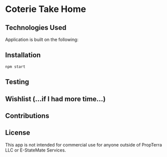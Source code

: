 # Coterie Take Home


## Technologies Used

Application is built on the following:

## Installation

```
npm start
```

## Testing

## Wishlist (...if I had more time...)

## Contributions


## License

This app is not intended for commercial use for anyone outside of PropTerra LLC or E-StateMate Services.
